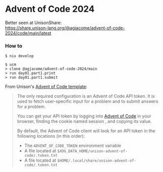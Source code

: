 Advent of Code 2024
===================

Better seen at UnisonShare:  
https://share.unison-lang.org/@agjacome/advent-of-code-2024/code/main/latest

### How to

```
$ nix develop

$ ucm
> clone @agjacome/advent-of-code-2024/main
> run day01.part1.print
> run day01.part1.submit
```

From Unison's [Advent of Code
template](https://share.unison-lang.org/@unison/advent-of-code):

>  The only required configuration is an Advent of Code API token. It is used
>  to fetch user-specific input for a problem and to submit answers for a
>  problem.
>
> You can get your API token by logging into [Advent of
> Code](https://adventofcode.com/) in your browser, finding the cookie named
> session , and copying its value.
> 
> By default, the Advent of Code client will look for an API token in the
> following locations (in this order):
> 
> * The `ADVENT_OF_CODE_TOKEN` environment variable
> * A file located at `$XDG_DATA_HOME/unison-advent-of-code/.token.txt`
> * A file located at `$HOME/.local/share/unison-advent-of-code/.token.txt`
